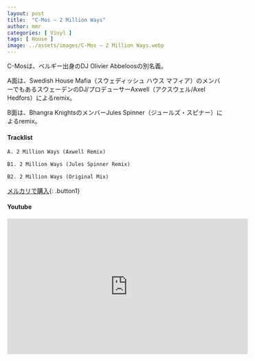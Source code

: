 ```yaml
---
layout: post
title:  "C-Mos – 2 Million Ways"
author: mmr
categories: [ Vinyl ]
tags: [ House ]
image: ../assets/images/C-Mos – 2 Million Ways.webp
---
```


C-Mosは、ベルギー出身のDJ Olivier Abbeloosの別名義。

A面は、Swedish House Mafia（スウェディッシュ ハウス マフィア）のメンバーでもあるスウェーデンのDJ/プロデューサーAxwell（アクスウェル/Axel Hedfors）によるremix。

B面は、Bhangra KnightsのメンバーJules Spinner（ジュールズ・スピナー）によるremix。

#### Tracklist
```md
A. 2 Million Ways (Axwell Remix)

B1. 2 Million Ways (Jules Spinner Remix)

B2. 2 Million Ways (Original Mix)
```

[メルカリで購入](https://jp.mercari.com/item/m82094920141?afid=6142608987){: .button1}

#### Youtube
<iframe width="560" height="315" src="https://www.youtube.com/embed/StOVNpoA84k?si=JlzVc7001LK0We-q" title="YouTube video player" frameborder="0" allow="accelerometer; autoplay; clipboard-write; encrypted-media; gyroscope; picture-in-picture; web-share" referrerpolicy="strict-origin-when-cross-origin" allowfullscreen></iframe>